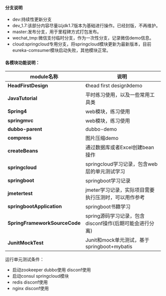 #### 分支说明

 * dev:持续性更新分支
 * dev_1.7:该部分内容尽量以jdk1.7版本为基础进行操作。已经封版，不再维护。
 * master:发布分支，用于里程碑方式打包发布。
 * wechat_tmp:微信支付临时分支，作为一次性分支，记录微信demo信息。
 * cloud:springcloud专用分支，将springcloud模块更新为最新版本，目前eureka-comsumer模块启动失败，其他模块正常。
 
 
#### 各模块功能说明：

|module名称|说明|
|---|---|
|**HeadFirstDesign**| 《head first design》demo|
|**JavaTutorial**| 平时练习使用，以及一些常用工具类|
|**Spring4**| web模块，练习使用|
|**springmvc**| web模块，练习使用|
|**dubbo-parent**| dubbo-demo|
|**compress**|图片压缩demo|
|**createBeans**| 通过数据库或者Excel创建bean操作|
|**springcloud**| springcloud学习记录，包含web层的单元测试学习|
|**springboot**| springboot学习记录|
|**jmetertest**| jmeter学习记录，实际项目需要执行压测时，可以用作参考|
|**springbootApplication**| springboot书籍学习|
|**SpringFrameworkSourceCode**| spring源码学习记录，包含disconf操作(后期可能会进行分离)|
|**JunitMockTest**| Junit和mock单元测试，基于springboot+mybatis|


运行单元测试条件：

* 启动zookeeper dubbo使用 disconf使用
* 启动consul springcloud模块
* redis disconf使用
* nginx disconf使用